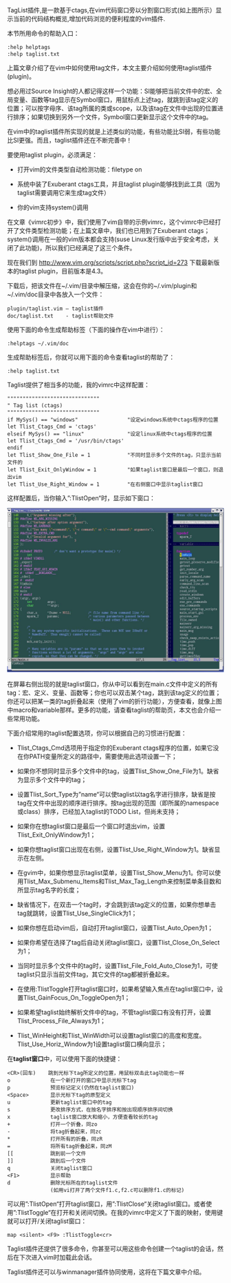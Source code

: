 TagList插件,是一款基于ctags,在vim代码窗口旁以分割窗口形式(如上图所示）显示当前的代码结构概览,增加代码浏览的便利程度的vim插件.

本节所用命令的帮助入口：

```
:help helptags
:help taglist.txt 
```

上篇文章介绍了在vim中如何使用tag文件，本文主要介绍如何使用taglist插件(plugin)。

想必用过Source Insight的人都记得这样一个功能：SI能够把当前文件中的宏、全局变量、函数等tag显示在Symbol窗口，用鼠标点上述tag，就跳到该tag定义的位置；可以按字母序、该tag所属的类或scope，以及该tag在文件中出现的位置进行排序；如果切换到另外一个文件，Symbol窗口更新显示这个文件中的tag。

在vim中的taglist插件所实现的就是上述类似的功能，有些功能比SI弱，有些功能比SI更强。而且，taglist插件还在不断完善中！

要使用taglist plugin，必须满足：

- 打开vim的文件类型自动检测功能：filetype on

- 系统中装了Exuberant ctags工具，并且taglist plugin能够找到此工具（因为taglist需要调用它来生成tag文件）

- 你的vim支持system()调用

在文章《vimrc初步》中，我们使用了vim自带的示例vimrc，这个vimrc中已经打开了文件类型检测功能；在上篇文章中，我们也已用到了Exuberant ctags；system()调用在一般的vim版本都会支持(suse Linux发行版中出于安全考虑，关闭了此功能)，所以我们已经满足了这三个条件。

现在我们到 http://www.vim.org/scripts/script.php?script_id=273 下载最新版本的taglist plugin，目前版本是4.3。

下载后，把该文件在\~/.vim/目录中解压缩，这会在你的\~/.vim/plugin和\~/.vim/doc目录中各放入一个文件：

```
plugin/taglist.vim – taglist插件
doc/taglist.txt    - taglist帮助文件 
```

使用下面的命令生成帮助标签（下面的操作在vim中进行）：

```
:helptags ~/.vim/doc 
```

生成帮助标签后，你就可以用下面的命令查看taglist的帮助了：

```
:help taglist.txt 
```

Taglist提供了相当多的功能，我的vimrc中这样配置：

```
""""""""""""""""""""""""""""""
" Tag list (ctags)
""""""""""""""""""""""""""""""
if MySys() == "windows"                "设定windows系统中ctags程序的位置
let Tlist_Ctags_Cmd = 'ctags'
elseif MySys() == "linux"              "设定linux系统中ctags程序的位置
let Tlist_Ctags_Cmd = '/usr/bin/ctags'
endif
let Tlist_Show_One_File = 1            "不同时显示多个文件的tag，只显示当前文件的
let Tlist_Exit_OnlyWindow = 1          "如果taglist窗口是最后一个窗口，则退出vim
let Tlist_Use_Right_Window = 1         "在右侧窗口中显示taglist窗口 
```

这样配置后，当你输入”:TlistOpen“时，显示如下窗口：

![taglist](images/taglist.png)

在屏幕右侧出现的就是taglist窗口，你从中可以看到在main.c文件中定义的所有tag：宏、定义、变量、函数等；你也可以双击某个tag，跳到该tag定义的位置；你还可以把某一类的tag折叠起来（使用了vim的折行功能），方便查看，就像上图中macro和variable那样。更多的功能，请查看taglist的帮助页，本文也会介绍一些常用功能。

下面介绍常用的taglist配置选项，你可以根据自己的习惯进行配置：

- Tlist_Ctags_Cmd选项用于指定你的Exuberant ctags程序的位置，如果它没在你PATH变量所定义的路径中，需要使用此选项设置一下；

- 如果你不想同时显示多个文件中的tag，设置Tlist_Show_One_File为1。缺省为显示多个文件中的tag；

- 设置Tlist_Sort_Type为”name“可以使taglist以tag名字进行排序，缺省是按tag在文件中出现的顺序进行排序。按tag出现的范围（即所属的namespace或class）排序，已经加入taglist的TODO List，但尚未支持；

- 如果你在想taglist窗口是最后一个窗口时退出vim，设置Tlist_Exit_OnlyWindow为1；

- 如果你想taglist窗口出现在右侧，设置Tlist_Use_Right_Window为1。缺省显示在左侧。

- 在gvim中，如果你想显示taglist菜单，设置Tlist_Show_Menu为1。你可以使用Tlist_Max_Submenu_Items和Tlist_Max_Tag_Length来控制菜单条目数和所显示tag名字的长度；
- 缺省情况下，在双击一个tag时，才会跳到该tag定义的位置，如果你想单击tag就跳转，设置Tlist_Use_SingleClick为1；

- 如果你想在启动vim后，自动打开taglist窗口，设置Tlist_Auto_Open为1；

- 如果你希望在选择了tag后自动关闭taglist窗口，设置Tlist_Close_On_Select为1；

- 当同时显示多个文件中的tag时，设置Tlist_File_Fold_Auto_Close为1，可使taglist只显示当前文件tag，其它文件的tag都被折叠起来。

- 在使用:TlistToggle打开taglist窗口时，如果希望输入焦点在taglist窗口中，设置Tlist_GainFocus_On_ToggleOpen为1；

- 如果希望taglist始终解析文件中的tag，不管taglist窗口有没有打开，设置Tlist_Process_File_Always为1；

- Tlist_WinHeight和Tlist_WinWidth可以设置taglist窗口的高度和宽度。Tlist_Use_Horiz_Window为1设置taglist窗口横向显示；

在**taglist窗口**中，可以使用下面的快捷键：

```
<CR>(回车)    跳到光标下tag所定义的位置，用鼠标双击此tag功能也一样
o             在一个新打开的窗口中显示光标下tag
p             预览标记定义(仍然在taglist窗口)
<Space>       显示光标下tag的原型定义
u             更新taglist窗口中的tag
s             更改排序方式，在按名字排序和按出现顺序排序间切换
x             taglist窗口放大和缩小，方便查看较长的tag
+             打开一个折叠，同zo
-             将tag折叠起来，同zc
*             打开所有的折叠，同zR
=             将所有tag折叠起来，同zM
[[            跳到前一个文件
]]            跳到后一个文件
q             关闭taglist窗口
<F1>          显示帮助 
d             删除光标所在的taglist文件
              (如用vi打开了两个文件f1.c,f2.c可以删除f1.c的标记)
```

可以用”:TlistOpen“打开taglist窗口，用”:TlistClose“关闭taglist窗口。或者使用”:TlistToggle“在打开和关闭间切换。在我的vimrc中定义了下面的映射，使用<F9>键就可以打开/关闭taglist窗口：

```
map <silent> <F9> :TlistToggle<cr> 
```

Taglist插件还提供了很多命令，你甚至可以用这些命令创建一个taglist的会话，然后在下次进入vim时加载此会话。

Taglist插件还可以与winmanager插件协同使用，这将在下篇文章中介绍。